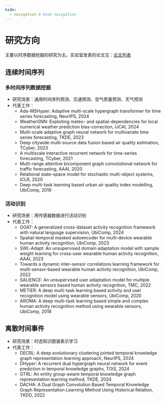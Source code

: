 ```yaml
---
hide:
  - navigation # Hide navigation
---
```


# 研究方向
主要以时序数据挖掘的研究为主。实验室发表的论文见：[论文列表](https://scholar.google.co.jp/citations?user=Vxi9eakAAAAJ)

## 连续时间序列
### 多时间序列数据挖掘
- 研究场景：通用时间序列预测、交通预测、空气质量预测、天气预测
- 代表工作：
    - Ada-MSHyper: Adaptive multi-scale hypergraph transformer for time series forecasting, NeurIPS, 2024
    - WeatherGNN: Exploiting meteo- and spatial-dependencies for local numerical weather prediction bias-correction, IJCAI, 2024
    - Multi-scale adaptive graph neural network for multivariate time series forecasting, TKDE, 2023
    - Deep citywide multi-source data fusion based air quality estimation, TCyber, 2023
    - A multiscale interactive recurrent network for time-series forecasting, TCyber, 2021
    - Multi-range attentive bicomponent graph convolutional network for traffic forecasting, AAAI, 2020
    - Relational state-space model for stochastic multi-object systems, ICLR, 2020
    - Deep multi-task learning based urban air quality index modelling, UbiComp, 2019
### 活动识别
- 研究场景：用传感器数据进行活动识别
- 代表工作：
    - GOAT: A generalized cross-dataset activity recognition framework with natural language supervision, UbiComp, 2024
    - Spatial-temporal masked autoencoder for multi-device wearable human activity recognition, UbiComp, 2023
    - SWL-Adapt: An unsupervised domain adaptation model with sample weight learning for cross-user wearable human activity recognition, AAAI, 2023
    - Towards a dynamic inter-sensor correlations learning framework for multi-sensor-based wearable human activity recognition, UbiComp, 2022
    - SALIENCE: An unsupervised user adaptation model for multiple wearable sensors based human activity recognition, TMC, 2022
    - METIER: A deep multi-task learning based activity and user recognition model using wearable sensors, UbiComp, 2020
    - AROMA: A deep multi-task learning based simple and complex human activity recognition method using wearable sensors, UbiComp, 2018
## 离散时间事件
- 研究场景：时态知识图谱表示学习
- 代表工作：
    - DECRL: A deep evolutionary clustering jointed temporal knowledge graph representation learning approach, NeurIPS, 2024
    - DHyper: A recurrent dual hypergraph neural network for event prediction in temporal knowledge graphs, TOIS, 2024
    - GTRL: An entity group-aware temporal knowledge graph representation learning method, TKDE, 2024
    - DACHA: A Dual Graph Convolution Based Temporal Knowledge Graph Representation Learning Method Using Historical Relation, TKDD, 2022 